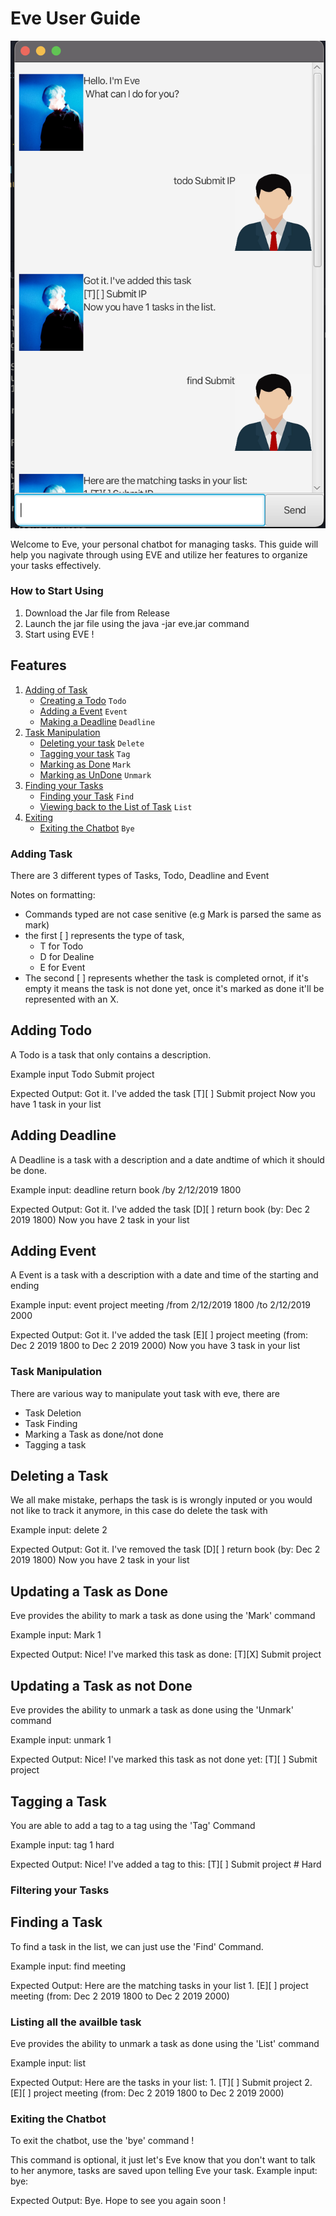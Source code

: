 # Eve User Guide

![Screenshot of the UI](Ui.png)

Welcome to Eve, your personal chatbot for managing tasks. This guide will help you nagivate through using EVE and utilize her features to organize your tasks effectively.
### How to Start Using
1. Download the Jar file from Release
2. Launch the jar file using the java -jar eve.jar command
3. Start using EVE !

## Features
1. [Adding of Task](#adding-task)
    - [Creating a Todo](#adding-todo) `Todo`
    - [Adding a Event](#adding-event) `Event`
    - [Making a Deadline](#adding-deadline) `Deadline`
2. [Task Manipulation](#task-manipulation)
    - [Deleting your task](#deleting-a-task) `Delete`
    - [Tagging your task](#tagging-a-task) `Tag`
    - [Marking as Done](#updating-a-task-as-done) `Mark`
    - [Marking as UnDone](#updating-a-task-as-not-done) `Unmark`
3. [Finding your Tasks](#filtering-your-tasks)
    - [Finding your Task](#finding-a-task) `Find`
    - [Viewing back to the List of Task](#listing-all-the-availble-task) `List`
4. [Exiting](#exiting-the-chatbot)
    - [Exiting the Chatbot](#exiting-the-chatbot) `Bye`

### Adding Task
There are 3 different types of Tasks, Todo, Deadline and Event

Notes on formatting:
- Commands typed are not case senitive (e.g Mark is parsed the same as mark)
- the first [ ] represents the type of task, 
    - T for Todo
    - D for Dealine
    - E for Event
- The second [ ] represents whether the task is completed ornot, if it's empty it means the task is not done yet, once it's marked as done it'll be represented with an X.

## Adding Todo
A Todo is a task that only contains a description.

Example input Todo Submit project

Expected Output: Got it. I've added the task 
                 [T][ ] Submit project
                 Now you have 1 task in your list

## Adding Deadline
A Deadline is a task with a description and a date andtime of which it should be done.

Example input: deadline return book /by 2/12/2019 1800

Expected Output: Got it. I've added the task 
                 [D][ ] return book (by: Dec 2 2019 1800)
                 Now you have 2 task in your list

## Adding Event
A Event is a task with a description with a date and time of the starting and ending

Example input: event project meeting /from 2/12/2019 1800 /to 2/12/2019 2000

Expected Output: Got it. I've added the task 
                 [E][ ] project meeting (from: Dec 2 2019 1800 to Dec 2 2019 2000)
                 Now you have 3 task in your list

### Task Manipulation
There are various way to manipulate yout task with eve, there are
- Task Deletion
- Task Finding
- Marking a Task as done/not done
- Tagging a task 

## Deleting a Task
We all make mistake, perhaps the task is is wrongly inputed or you would not like to track it anymore, in this case do delete the task with

Example input: delete 2

Expected Output: Got it. I've removed the task 
                 [D][ ] return book (by: Dec 2 2019 1800)
                 Now you have 2 task in your list


## Updating a Task as Done
Eve provides the ability to mark a task as done using the 'Mark' command


Example input: Mark 1

Expected Output: Nice! I've marked this task as done:
                [T][X] Submit project

## Updating a Task as not Done
Eve provides the ability to unmark a task as done using the 'Unmark' command


Example input: unmark 1

Expected Output: Nice! I've marked this task as not done yet:
                [T][ ] Submit project


## Tagging a Task
You are able to add a tag to a tag using the 'Tag' Command

Example input: tag 1 hard

Expected Output: Nice! I've added a tag to this:
                [T][ ] Submit project # Hard

### Filtering your Tasks

## Finding a Task
To find a task in the list, we can just use the 'Find' Command.

Example input: find meeting

Expected Output: Here are the matching tasks in your list
                1. [E][ ] project meeting (from: Dec 2 2019 1800 to Dec 2 2019 2000)

### Listing all the availble task
Eve provides the ability to unmark a task as done using the 'List' command


Example input: list

Expected Output: Here are the tasks in your list:
                1. [T][ ] Submit project
                2. [E][ ] project meeting (from: Dec 2 2019 1800 to Dec 2 2019 2000)

### Exiting the Chatbot
To exit the chatbot, use the 'bye' command !

This command is optional, it just let's Eve know that you don't want to talk to her anymore,
tasks are saved upon telling Eve your task.
Example input: bye:

Expected Output: Bye. Hope to see you again soon !

